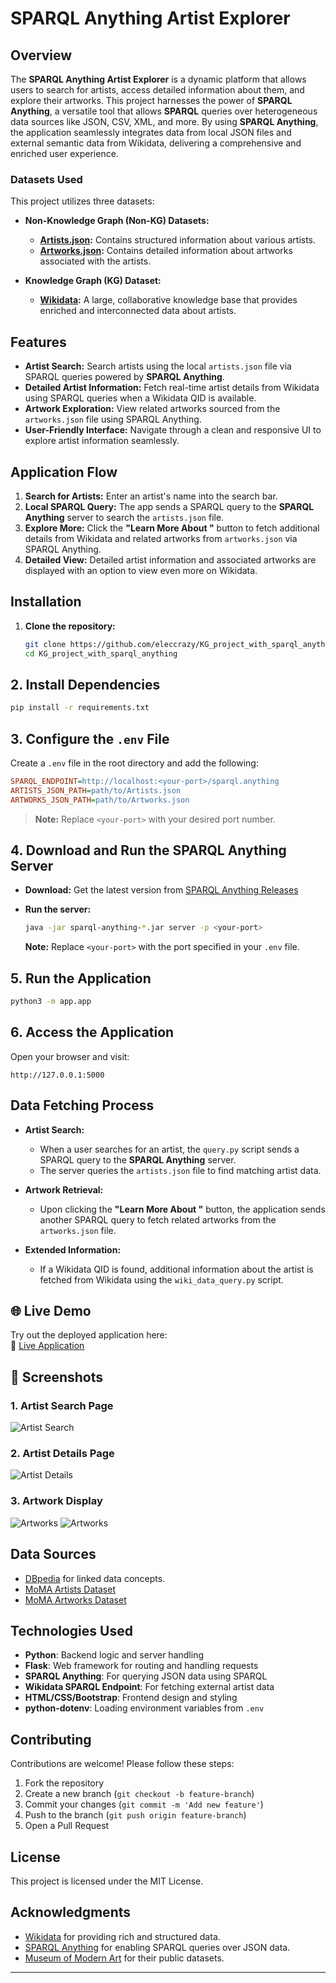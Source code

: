 #  SPARQL Anything Artist Explorer

## Overview
The **SPARQL Anything Artist Explorer** is a dynamic platform that allows users to search for artists, access detailed information about them, and explore their artworks. This project harnesses the power of **SPARQL Anything**, a versatile tool that allows **SPARQL** queries over heterogeneous data sources like JSON, CSV, XML, and more. By using **SPARQL Anything**, the application seamlessly integrates data from local JSON files and external semantic data from Wikidata, delivering a comprehensive and enriched user experience.

### **Datasets Used**
This project utilizes three datasets:
- **Non-Knowledge Graph (Non-KG) Datasets:**
  - **[Artists.json](https://github.com/MuseumofModernArt/collection/blob/main/Artists.json):** Contains structured information about various artists.
  - **[Artworks.json](https://github.com/MuseumofModernArt/collection/blob/main/Artworks.json):** Contains detailed information about artworks associated with the artists.

- **Knowledge Graph (KG) Dataset:**
  - **[Wikidata](https://www.wikidata.org/):** A large, collaborative knowledge base that provides enriched and interconnected data about artists.

## Features
- **Artist Search:** Search artists using the local `artists.json` file via SPARQL queries powered by **SPARQL Anything**.
- **Detailed Artist Information:** Fetch real-time artist details from Wikidata using SPARQL queries when a Wikidata QID is available.
- **Artwork Exploration:** View related artworks sourced from the `artworks.json` file using SPARQL Anything.
- **User-Friendly Interface:** Navigate through a clean and responsive UI to explore artist information seamlessly.

## Application Flow
1. **Search for Artists:** Enter an artist's name into the search bar.
2. **Local SPARQL Query:** The app sends a SPARQL query to the **SPARQL Anything** server to search the `artists.json` file.
3. **Explore More:** Click the **"Learn More About <artist name>"** button to fetch additional details from Wikidata and related artworks from `artworks.json` via SPARQL Anything.
4. **Detailed View:** Detailed artist information and associated artworks are displayed with an option to view even more on Wikidata.

## Installation
1. **Clone the repository:**
   ```bash
   git clone https://github.com/eleccrazy/KG_project_with_sparql_anything.git
   cd KG_project_with_sparql_anything

## 2. Install Dependencies

```bash
pip install -r requirements.txt
```

## 3. Configure the `.env` File

Create a `.env` file in the root directory and add the following:

```ini
SPARQL_ENDPOINT=http://localhost:<your-port>/sparql.anything
ARTISTS_JSON_PATH=path/to/Artists.json
ARTWORKS_JSON_PATH=path/to/Artworks.json
```

> **Note:** Replace `<your-port>` with your desired port number.

## 4. Download and Run the SPARQL Anything Server

- **Download:** Get the latest version from [SPARQL Anything Releases](https://github.com/SPARQL-Anything/sparql.anything/releases)

- **Run the server:**
  ```bash
  java -jar sparql-anything-*.jar server -p <your-port>
  ```

  **Note:** Replace `<your-port>` with the port specified in your `.env` file.

## 5. Run the Application

```bash
python3 -m app.app
```

## 6. Access the Application

Open your browser and visit:

```
http://127.0.0.1:5000
```

## Data Fetching Process

- **Artist Search:**
  - When a user searches for an artist, the `query.py` script sends a SPARQL query to the **SPARQL Anything** server.
  - The server queries the `artists.json` file to find matching artist data.

- **Artwork Retrieval:**
  - Upon clicking the **"Learn More About <artist name>"** button, the application sends another SPARQL query to fetch related artworks from the `artworks.json` file.

- **Extended Information:**
  - If a Wikidata QID is found, additional information about the artist is fetched from Wikidata using the `wiki_data_query.py` script.
## 🌐 Live Demo

Try out the deployed application here:  
🔗 [Live Application](https://sparqlart.gizachewkassa.tech/)

## 📸 Screenshots

### 1. Artist Search Page
![Artist Search](images/first.png)

### 2. Artist Details Page
![Artist Details](images/second.png)

### 3. Artwork Display
![Artworks](images/third.png)
![Artworks](images/fourth.png)

## Data Sources

- [DBpedia](https://dbpedia.org/page/DBpedia) for linked data concepts.
- [MoMA Artists Dataset](https://github.com/MuseumofModernArt/collection/blob/main/Artists.json)
- [MoMA Artworks Dataset](https://github.com/MuseumofModernArt/collection/blob/main/Artworks.json)

## Technologies Used

- **Python**: Backend logic and server handling  
- **Flask**: Web framework for routing and handling requests  
- **SPARQL Anything**: For querying JSON data using SPARQL 
- **Wikidata SPARQL Endpoint**: For fetching external artist data  
- **HTML/CSS/Bootstrap**: Frontend design and styling  
- **python-dotenv**: Loading environment variables from `.env`  

## Contributing

Contributions are welcome! Please follow these steps:
1. Fork the repository  
2. Create a new branch (`git checkout -b feature-branch`)  
3. Commit your changes (`git commit -m 'Add new feature'`)  
4. Push to the branch (`git push origin feature-branch`)  
5. Open a Pull Request  

## License

This project is licensed under the MIT License.

## Acknowledgments

- [Wikidata](https://www.wikidata.org/) for providing rich and structured data.  
- [SPARQL Anything](https://sparql-anything.cc/) for enabling SPARQL queries over JSON data.  
- [Museum of Modern Art](https://github.com/MuseumofModernArt/collection) for their public datasets.  

---
